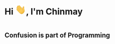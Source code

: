 <!--h1 without bottom border-->
<h1 style="display: inline-block" align="center">Hi <img width="35" src="https://github.com/chinmayjk97/digital-cv/blob/main/resources/waving.gif">, I'm Chinmay</h1>


<!--h2 without bottom border-->
<h2 style="display: inline-block" align="center">Confusion is part of Programming</h2>
